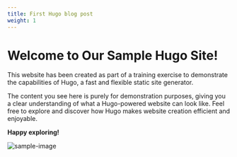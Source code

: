 ```yaml
---
title: First Hugo blog post
weight: 1
---
```


# Welcome to Our Sample Hugo Site!

This website has been created as part of a training exercise to demonstrate the capabilities of Hugo, a fast and flexible static site generator.

The content you see here is purely for demonstration purposes, giving you a clear understanding of what a Hugo-powered website can look like. Feel free to explore and discover how Hugo makes website creation efficient and enjoyable.

**Happy exploring!**

![sample-image](sample-image.png)


